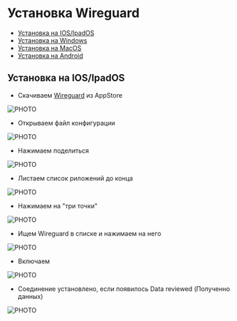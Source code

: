 # Установка Wireguard
* [Установка на IOS/IpadOS](#chapter-0)
* [Установка на Windows](#chapter-1)
* [Установка на MacOS](#chapter-2)
* [Установка на Android](#chapter-3)

<a id="chapter-0"></a>
## Установка на IOS/IpadOS
- Скачиваем [Wireguard](https://apps.apple.com/ru/app/wireguard/id1441195209?l=en-GB) из AppStore
  
![PHOTO](https://github.com/kro-72/wireguard_installation/blob/main/ios/24-08-20%2012-53-06%203264.png)

- Открываем файл конфигурации
  
![PHOTO](https://github.com/kro-72/wireguard_installation/blob/main/ios/24-08-20%2012-54-24%203265.png)

- Нажимаем поделиться
  
![PHOTO](https://github.com/kro-72/wireguard_installation/blob/main/ios/24-08-20%2012-54-28%203266.png)

- Листаем список риложений до конца
  
![PHOTO](https://github.com/kro-72/wireguard_installation/blob/main/ios/24-08-20%2012-54-38%203267.png)

- Нажимаем на "три точки"

![PHOTO](https://github.com/kro-72/wireguard_installation/blob/main/ios/24-08-20%2012-54-43%203268.png)

- Ищем Wireguard в списке и нажимаем на него

![PHOTO](https://github.com/kro-72/wireguard_installation/blob/main/ios/24-08-20%2012-54-55%203269.png)

- Включаем

![PHOTO](https://github.com/kro-72/wireguard_installation/blob/main/ios/24-08-20%2012-55-02%203270.png)

- Соединение установлено, если появилось Data reviewed (Полученно данных)

![PHOTO](https://github.com/kro-72/wireguard_installation/blob/main/ios/24-08-20%2012-55-27%203271.png)
